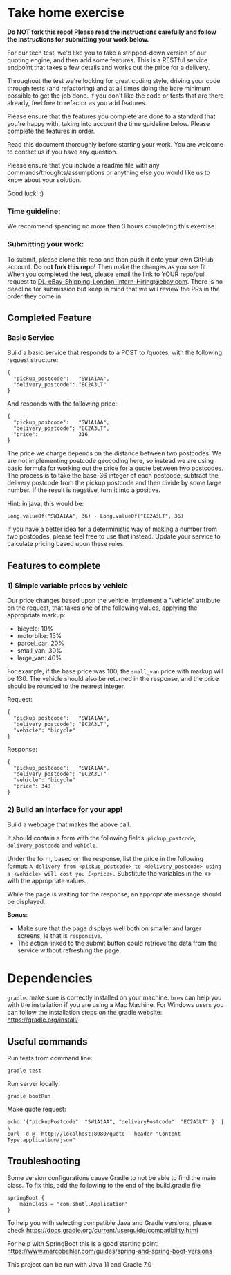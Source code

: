 # Take home exercise

**Do NOT fork this repo! Please read the instructions carefully and follow the instructions for submitting your work below.**

For our tech test, we'd like you to take a stripped-down version of our quoting engine, and then add some features. This is a RESTful service endpoint that takes a few details and works out the price for a delivery.

Throughout the test we're looking for great coding style, driving your code through tests (and refactoring) and at all times doing the bare minimum possible to get the job done. If you don't like the code or tests that are there already, feel free to refactor as you add features.

Please ensure that the features you complete are done to a standard that you're happy with, taking into account the time guideline below. Please complete the features in order.

Read this document thoroughly before starting your work. You are welcome to contact us if you have any question.

Please ensure that you include a readme file with any commands/thoughts/assumptions or anything else you would like us to know about your solution.

Good luck! :)

### Time guideline:

We recommend spending no more than 3 hours completing this exercise.

### Submitting your work:

To submit, please clone this repo and then push it onto your own GitHub account. **Do not fork this repo!** Then make the changes as you see fit. When you completed the test, please email the link to YOUR repo/pull request to 
DL-eBay-Shipping-London-Intern-Hiring@ebay.com. There is no deadline for submission but keep in mind that we will review the PRs in the order they come in.

## Completed Feature

### Basic Service

Build a basic service that responds to a POST to /quotes, with the following request structure:

```
{
  "pickup_postcode":   "SW1A1AA",
  "delivery_postcode": "EC2A3LT"
}
```
And responds with the following price:
```
{
  "pickup_postcode":   "SW1A1AA",
  "delivery_postcode": "EC2A3LT",
  "price":             316
}
```

The price we charge depends on the distance between two postcodes. We are not implementing postcode geocoding here, so instead we are using basic formula for working out the price for a quote between two postcodes. The process is to take the base-36 integer of each postcode, subtract the delivery postcode from the pickup postcode and then divide by some large number. If the result is negative, turn it into a positive.

Hint: in java, this would be:

`Long.valueOf("SW1A1AA", 36) - Long.valueOf("EC2A3LT", 36)`

If you have a better idea for a deterministic way of making a number from two postcodes, please feel free to use that instead. Update your service to calculate pricing based upon these rules.

## Features to complete

### 1) Simple variable prices by vehicle

Our price changes based upon the vehicle. Implement a "vehicle" attribute on the request, that takes one of the following values, applying the appropriate markup:

* bicycle: 10%
* motorbike: 15%
* parcel_car: 20%
* small_van: 30%
* large_van: 40%

For example, if the base price was 100, the `small_van` price with markup will be 130.
The vehicle should also be returned in the response, and the price should be rounded to the nearest integer.

Request:
```
{
  "pickup_postcode":   "SW1A1AA",
  "delivery_postcode": "EC2A3LT",
  "vehicle": "bicycle"
}
```
Response:
```
{
  "pickup_postcode":   "SW1A1AA",
  "delivery_postcode": "EC2A3LT"
  "vehicle": "bicycle"
  "price": 348
}
```

### 2) Build an interface for your app!

Build a webpage that makes the above call.

It should contain a form with the following fields:
`pickup_postcode`, `delivery_postcode` and `vehicle`.

Under the form, based on the response, list the price in the following format:
`A delivery from <pickup_postcode> to <delivery_postcode> using a <vehicle> will cost you £<price>.`
Substitute the variables in the <> with the appropriate values.

While the page is waiting for the response, an appropriate message should be displayed.

**Bonus**:
- Make sure that the page displays well both on smaller and larger screens, ie that is `responsive`.
- The action linked to the submit button could retrieve the data from the service without refreshing the page.

# Dependencies

`gradle`: make sure is correctly installed on your machine. `brew` can help you with the installation if you are using a Mac Machine. For Windows users you can follow the installation steps on the gradle website: https://gradle.org/install/

## Useful commands

Run tests from command line:
```
gradle test
```

Run server locally:
```
gradle bootRun
```

Make quote request:
```
echo '{"pickupPostcode": "SW1A1AA", "deliveryPostcode": "EC2A3LT" }' | \
curl -d @- http://localhost:8080/quote --header "Content-Type:application/json"
```

## Troubleshooting

Some version configurations cause Gradle to not be able to find the main class. To fix this, add the following to the end of the build.gradle file
```
springBoot {
    mainClass = "com.shutl.Application"
}
```
To help you with selecting compatible Java and Gradle versions, please check https://docs.gradle.org/current/userguide/compatibility.html

For help with SpringBoot this is a good starting point: https://www.marcobehler.com/guides/spring-and-spring-boot-versions

This project can be run with Java 11 and Gradle 7.0
